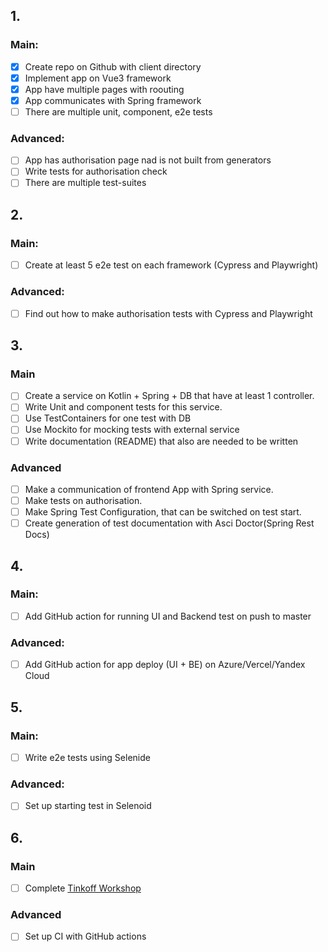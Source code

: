## 1.
### Main:
- [x] Create repo on Github with client directory
- [x]  Implement app on Vue3 framework
- [x]  App have multiple pages with roouting 
- [x]  App communicates with Spring framework
- [ ]  There are multiple unit, component, e2e tests
### Advanced:
- [ ] App has authorisation page nad is not built from generators
- [ ] Write tests for authorisation check
- [ ] There are multiple test-suites

## 2.
### Main:
- [ ] Create at least 5 e2e test on each framework (Cypress and Playwright)
### Advanced:
- [ ] Find out how to make authorisation tests with Cypress and Playwright
## 3.
### Main
- [ ] Create a service on Kotlin + Spring + DB that have at least 1 controller.
- [ ] Write Unit and component tests for this service.
- [ ] Use TestContainers for one test with DB
- [ ] Use Mockito for mocking tests with  external service
- [ ] Write documentation (README) that also are needed to be written
### Advanced
- [ ] Make a communication of frontend App with Spring service.
- [ ] Make tests on authorisation.
- [ ] Make Spring Test Configuration, that can be switched on test start.
- [ ] Create generation of test documentation with Asci Doctor(Spring Rest Docs)
## 4.
### Main:
- [ ] Add GitHub action for running UI and Backend test on push to master
### Advanced:
- [ ] Add GitHub action for app deploy (UI + BE) on Azure/Vercel/Yandex Cloud
## 5.
### Main:
- [ ] Write e2e tests using Selenide
### Advanced:
- [ ] Set up starting test in Selenoid
## 6.
### Main
- [ ] Complete [Tinkoff Workshop](https://gitlab.com/tinkoffperfworkshop)
### Advanced
- [ ] Set up CI with GitHub actions
